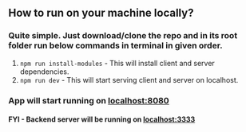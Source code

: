 ## How to run on your machine locally?

### Quite simple. Just download/clone the repo and in its root folder run below commands in terminal in given order.

<ol>
  <li><code>npm run install-modules</code> - This will install client and server dependencies.</li>
  <li><code>npm run dev</code> - This will start serving client and server on localhost.</li>
</ol>

### App will start running on <a href="http://localhost:8080">localhost:8080</a>

#### FYI - Backend server will be running on <a href="http://localhost:3333">localhost:3333</a>
